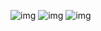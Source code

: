 ![img](https://i.imgur.com/OHNk4ud.png)
![img](https://i.imgur.com/ErrtpGk.png)
![img](https://i.imgur.com/n1xVw1x.png)

